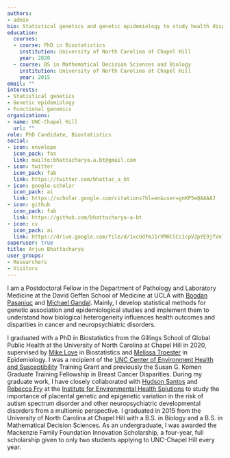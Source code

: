 ```yaml
---
authors:
- admin
bio: Statistical genetics and genetic epidemiology to study health disparities in cancer and psychiatric disorders.
education:
  courses:
  - course: PhD in Biostatistics
    institution: University of North Carolina at Chapel Hill
    year: 2020
  - course: BS in Mathematical Decision Sciences and Biology
    institution: University of North Carolina at Chapel Hill
    year: 2015
email: ""
interests:
- Statistical genetics
- Genetic epidemiology
- Functional genomics
organizations:
- name: UNC-Chapel Hill
  url: ""
role: PhD Candidate, Biostatistics
social:
- icon: envelope
  icon_pack: fas
  link: mailto:bhattacharya.a.bt@gmail.com
- icon: twitter
  icon_pack: fab
  link: https://twitter.com/bhattac_a_bt
- icon: google-scholar
  icon_pack: ai
  link: https://scholar.google.com/citations?hl=en&user=gnKP5eQAAAAJ
- icon: github
  icon_pack: fab
  link: https://github.com/bhattacharya-a-bt
- icon: cv
  icon_pack: ai
  link: https://drive.google.com/file/d/1xcUdfmJ1rVMHl5Cc1cpVZpYE9jfVnTFo/view?usp=sharing
superuser: true
title: Arjun Bhattacharya
user_groups:
- Researchers
- Visitors
---
```


I am a Postdoctoral Fellow in the Department of Pathology and Laboratory Medicine at the David Geffen School of Medicine at UCLA with [Bogdan Pasaniuc](https://bogdan.dgsom.ucla.edu/) and [Michael Gandal](https://gandallab.dgsom.ucla.edu/). Mainly, I develop statistical methods for genetic association and epidemiological studies and implement them to understand how biological heterogeneity influences health outcomes and disparities in cancer and neuropsychiatric disorders. 

I graduated with a PhD in Biostatistics from the Gillings School of Global Public Health at the University of North Carolina at Chapel Hill in 2020, supervised by [Mike Love](http://mikelove.github.io/) in Biostatistics and [Melissa Troester](https://sph.unc.edu/adv_profile/melissa-troester-phd/) in Epidemiology. I was a recipient of the [UNC Center of Environment Health and Susceptibility](https://sph.unc.edu/cehs/center-for-environmental-health-and-susceptibility/) Training Grant and previously the Susan G. Komen Graduate Training Fellowship in Breast Cancer Disparities. During my graduate work, I have closely collaborated with [Hudson Santos](https://nursing.unc.edu/people/hudson-santos/) and [Rebecca Fry](https://sph.unc.edu/adv_profile/rebecca-fry-phd/) at the [Institute for Environmental Health Solutions](https://sph.unc.edu/iehs/institute-for-environmental-health-solutions/) to study the importance of placental genetic and epigenetic variation in the risk of autism spectrum disorder and other neuropsychiatric developmental disorders from a multiomic perspective. I graduated in 2015 from the University of North Carolina at Chapel Hill with a B.S. in Biology and a B.S. in Mathematical Decision Sciences. As an undergraduate, I was awarded the Mackenzie Family Foundation Innovation Scholarship, a four-year, full scholarship given to only two students applying to UNC-Chapel Hill every year.
